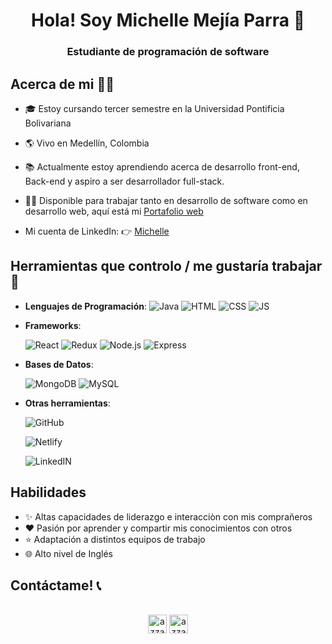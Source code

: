 <h1 align="center">Hola! Soy Michelle Mejía Parra 👋</h1>

<h3 align="center">Estudiante de programación de software</h3>

## Acerca de mi 🙋‍♂️

- 🎓 Estoy cursando tercer semestre en la Universidad Pontificia Bolivariana

- 🌎 Vivo en Medellín, Colombia

- 📚 Actualmente estoy aprendiendo acerca de desarrollo front-end, Back-end y aspiro a ser desarrollador full-stack.

- 👨‍💻 Disponible para trabajar tanto en desarrollo de software como en desarrollo web, aquí está mi [Portafolio web](link)

- Mi cuenta de LinkedIn: 👉 [Michelle](https://www.linkedin.com/in/michelle-mej%C3%ADa-parra-072148242/)

## Herramientas que controlo / me gustaría trabajar 🧰

- **Lenguajes de Programación**:
  ![Java](https://img.shields.io/badge/Java-ED8B00?style=for-the-badge&logo=java&logoColor=white)
  ![HTML](https://img.shields.io/badge/HTML5-E34F26?style=for-the-badge&logo=html5&logoColor=white)
  ![CSS](https://img.shields.io/badge/CSS3-1572B6?style=for-the-badge&logo=css3&logoColor=white)
  ![JS](https://img.shields.io/badge/JavaScript-F7DF1E?style=for-the-badge&logo=javascript&logoColor=black)

- **Frameworks**:

  ![React](https://img.shields.io/badge/React-3776AB?style=for-the-badge&logo=React&logoColor=white)
  ![Redux](https://img.shields.io/badge/Redux-3776AB?style=for-the-badge&logo=Redux&logoColor=white)
  ![Node.js](https://img.shields.io/badge/Node.js-43853D?style=for-the-badge&logo=node.js&logoColor=white)
  ![Express](https://img.shields.io/badge/Express.js-404D59?style=for-the-badge)

- **Bases de Datos**:

  ![MongoDB](https://img.shields.io/badge/MongoDB-4EA94B?style=for-the-badge&logo=mongodb&logoColor=white)
  ![MySQL](https://img.shields.io/badge/MySQL-4EA94B?style=for-the-badge&logo=MySQL&logoColor=white)

- **Otras herramientas**:

  ![GitHub](https://img.shields.io/badge/GitHub-100000?style=for-the-badge&logo=github&logoColor=white)

  ![Netlify](https://img.shields.io/badge/Netlify-100000?style=for-the-badge&logo=Netlify&logoColor=white)

  ![LinkedIN](https://img.shields.io/badge/LinkedIN-100000?style=for-the-badge&logo=LinkedIN&logoColor=white)

## Habilidades

- ✨ Altas capacidades de liderazgo e interacciòn con mis comprañeros
- ❤️ Pasión por aprender y compartir mis conocimientos con otros
- ⭐ Adaptación a distintos equipos de trabajo
- 🌐 Alto nivel de Inglés

## Contáctame! 📞

<p align="center">
      <br/>
      <a href="https://www.linkedin.com/in/michelle-mej%C3%ADa-parra-072148242/" target="blank"><img align="center"
         src="https://img.shields.io/badge/linkedin-%231DA1F2.svg?style=for-the-badge&logo=linkedin&logoColor=white"
         alt="azzar" height="30"/></a>
      <a href="mailto:michellemejiaparra4@gmail.com" target="blank"><img align="center"
         src="https://img.shields.io/badge/gmail-EA4335.svg?style=for-the-badge&logo=gmail&logoColor=white"
         alt="azzar" height="30"/></a>
</p>
